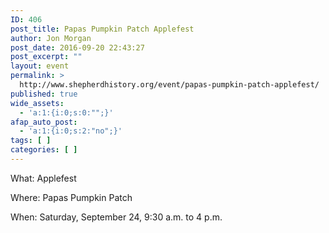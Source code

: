 ```yaml
---
ID: 406
post_title: Papas Pumpkin Patch Applefest
author: Jon Morgan
post_date: 2016-09-20 22:43:27
post_excerpt: ""
layout: event
permalink: >
  http://www.shepherdhistory.org/event/papas-pumpkin-patch-applefest/
published: true
wide_assets:
  - 'a:1:{i:0;s:0:"";}'
afap_auto_post:
  - 'a:1:{i:0;s:2:"no";}'
tags: [ ]
categories: [ ]
---
```

What: Applefest

Where: Papas Pumpkin Patch

When: Saturday, September 24, 9:30 a.m. to 4 p.m.